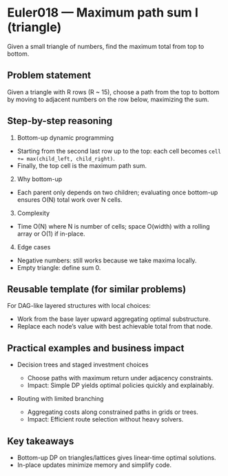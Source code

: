 # Euler018 — Maximum path sum I (triangle)

Given a small triangle of numbers, find the maximum total from top to bottom.

## Problem statement

Given a triangle with R rows (R ~ 15), choose a path from the top to bottom by moving to adjacent numbers on the row below, maximizing the sum.

## Step-by-step reasoning

1) Bottom-up dynamic programming
- Starting from the second last row up to the top: each cell becomes `cell += max(child_left, child_right)`.
- Finally, the top cell is the maximum path sum.

2) Why bottom-up
- Each parent only depends on two children; evaluating once bottom-up ensures O(N) total work over N cells.

3) Complexity
- Time O(N) where N is number of cells; space O(width) with a rolling array or O(1) if in-place.

4) Edge cases
- Negative numbers: still works because we take maxima locally.
- Empty triangle: define sum 0.

## Reusable template (for similar problems)

For DAG-like layered structures with local choices:
- Work from the base layer upward aggregating optimal substructure.
- Replace each node’s value with best achievable total from that node.

## Practical examples and business impact

- Decision trees and staged investment choices
  - Choose paths with maximum return under adjacency constraints.
  - Impact: Simple DP yields optimal policies quickly and explainably.

- Routing with limited branching
  - Aggregating costs along constrained paths in grids or trees.
  - Impact: Efficient route selection without heavy solvers.

## Key takeaways

- Bottom-up DP on triangles/lattices gives linear-time optimal solutions.
- In-place updates minimize memory and simplify code.
